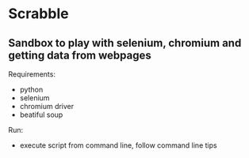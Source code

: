 # Scrabble

## Sandbox to play with selenium, chromium and getting data from webpages

Requirements: 
 - python
 - selenium
 - chromium driver
 - beatiful soup
 
Run:
 - execute script from command line, follow command line tips
